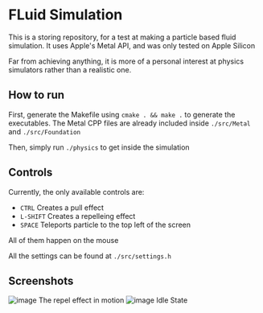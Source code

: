 # FLuid Simulation

This is a storing repository, for a test at making a particle based fluid simulation. It uses Apple's Metal API, and was only tested on Apple Silicon

Far from achieving anything, it is more of a personal interest at physics simulators rather than a realistic one.

## How to run

First, generate the Makefile using `cmake . && make .` to generate the executables. The Metal CPP files are already included inside `./src/Metal` and `./src/Foundation`

Then, simply run `./physics` to get inside the simulation

## Controls

Currently, the only available controls are:
- `CTRL` Creates a pull effect
- `L-SHIFT` Creates a repelleing effect 
- `SPACE` Teleports particle to the top left of the screen

All of them happen on the mouse

All the settings can be found at `./src/settings.h`

## Screenshots

![image](https://github.com/Al0den/Fluid-Simulator/assets/111601320/af0155f2-7a15-425d-b853-f7fe34cb80dc)
The repel effect in motion
![image](https://github.com/Al0den/Fluid-Simulator/assets/111601320/c4598031-4a1d-4f4d-8b50-c99759acb840)
Idle State
